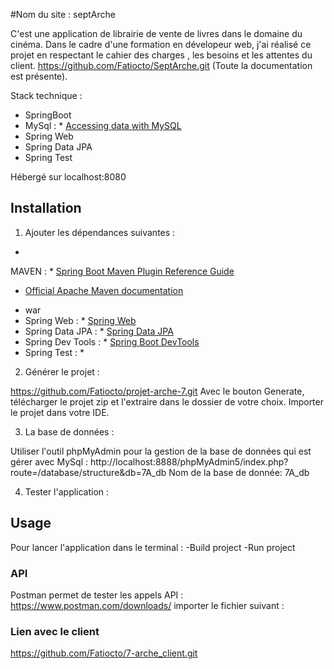 #Nom du site : septArche

C'est une application de librairie de vente de livres dans le domaine du cinéma. Dans le cadre d'une formation en
dévelopeur web, j'ai réalisé ce projet en respectant le cahier des charges
, les besoins et les attentes du client.
https://github.com/Fatiocto/SeptArche.git (Toute la documentation est présente).

Stack technique :

- SpringBoot
- MySql : * [Accessing data with MySQL](https://spring.io/guides/gs/accessing-data-mysql/)
- Spring Web
- Spring Data JPA
- Spring Test

Hébergé sur localhost:8080

## Installation

1. Ajouter les dépendances suivantes :

-
MAVEN :   * [Spring Boot Maven Plugin Reference Guide](https://docs.spring.io/spring-boot/docs/3.0.5/maven-plugin/reference/html/)
* [Official Apache Maven documentation](https://maven.apache.org/guides/index.html)
- war
- Spring Web : * [Spring Web](https://docs.spring.io/spring-boot/docs/3.0.5/reference/htmlsingle/#web)
- Spring Data
  JPA : * [Spring Data JPA](https://docs.spring.io/spring-boot/docs/3.0.5/reference/htmlsingle/#data.sql.jpa-and-spring-data)
- Spring Dev
  Tools : * [Spring Boot DevTools](https://docs.spring.io/spring-boot/docs/3.0.5/reference/htmlsingle/#using.devtools)
- Spring Test : *

2. Générer le projet :

https://github.com/Fatiocto/projet-arche-7.git
Avec le bouton Generate, télécharger  le projet zip et l'extraire dans le dossier de votre choix.
Importer le projet dans votre IDE.

3. La base de données :

Utiliser l'outil phpMyAdmin pour la gestion de la base de données qui est gérer avec MySql : http://localhost:8888/phpMyAdmin5/index.php?route=/database/structure&db=7A_db
Nom de la base de donnée: 7A_db

4. Tester l'application :


## Usage

Pour lancer l'application dans le terminal :
-Build project
-Run project

### API
Postman permet de tester les appels API : https://www.postman.com/downloads/
importer le fichier suivant :

### Lien avec le client
https://github.com/Fatiocto/7-arche_client.git